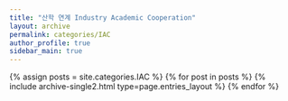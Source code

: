 ```yaml
---
title: "산학 연계 Industry Academic Cooperation"
layout: archive
permalink: categories/IAC
author_profile: true
sidebar_main: true
---
```


{% assign posts = site.categories.IAC %}
{% for post in posts %} {% include archive-single2.html type=page.entries_layout %} {% endfor %}
